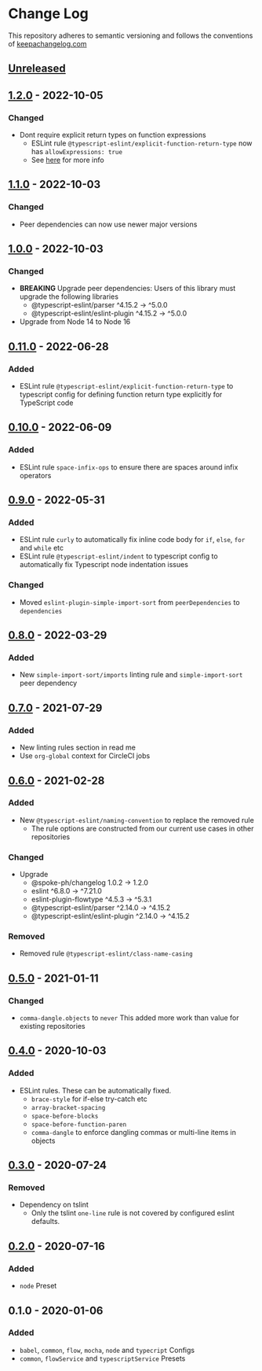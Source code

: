 # Change Log

This repository adheres to semantic versioning and follows the conventions of [keepachangelog.com](http://keepachangelog.com)

## [Unreleased]

## [1.2.0] - 2022-10-05
### Changed
- Dont require explicit return types on function expressions
  - ESLint rule `@typescript-eslint/explicit-function-return-type` now has `allowExpressions: true`
  - See [here](https://typescript-eslint.io/rules/explicit-function-return-type/#options) for more info

## [1.1.0] - 2022-10-03
### Changed
- Peer dependencies can now use newer major versions

## [1.0.0] - 2022-10-03
### Changed
- **BREAKING** Upgrade peer dependencies: Users of this library must upgrade the following libraries
  - @typescript-eslint/parser         ^4.15.2 → ^5.0.0
  - @typescript-eslint/eslint-plugin  ^4.15.2 → ^5.0.0
- Upgrade from Node 14 to Node 16

## [0.11.0] - 2022-06-28
### Added
- ESLint rule `@typescript-eslint/explicit-function-return-type` to typescript config for defining function return type explicitly for TypeScript code

## [0.10.0] - 2022-06-09
### Added
- ESLint rule `space-infix-ops` to ensure there are spaces around infix operators

## [0.9.0] - 2022-05-31
### Added
- ESLint rule `curly` to automatically fix inline code body for `if`, `else`, `for` and `while` etc
- ESLint rule `@typescript-eslint/indent` to typescript config to automatically fix Typescript node indentation issues

### Changed
- Moved `eslint-plugin-simple-import-sort` from `peerDependencies` to `dependencies`

## [0.8.0] - 2022-03-29
### Added
- New `simple-import-sort/imports` linting rule and `simple-import-sort` peer dependency

## [0.7.0] - 2021-07-29
### Added
- New linting rules section in read me
- Use `org-global` context for CircleCI jobs

## [0.6.0] - 2021-02-28
### Added
- New `@typescript-eslint/naming-convention` to replace the removed rule
  - The rule options are constructed from our current use cases in other repositories

### Changed
- Upgrade
  - @spoke-ph/changelog                 1.0.2  →    1.2.0
  - eslint                             ^6.8.0  →  ^7.21.0
  - eslint-plugin-flowtype             ^4.5.3  →   ^5.3.1
  - @typescript-eslint/parser         ^2.14.0  →  ^4.15.2
  - @typescript-eslint/eslint-plugin  ^2.14.0  →  ^4.15.2

### Removed
- Removed rule `@typescript-eslint/class-name-casing`

## [0.5.0] - 2021-01-11
### Changed
- `comma-dangle.objects` to `never` This added more work than value for existing repositories

## [0.4.0] - 2020-10-03
### Added
- ESLint rules. These can be automatically fixed.
  - `brace-style` for if-else try-catch etc
  - `array-bracket-spacing`
  - `space-before-blocks`
  - `space-before-function-paren`
  - `comma-dangle` to enforce dangling commas or multi-line items in objects

## [0.3.0] - 2020-07-24
### Removed
- Dependency on tslint
  - Only the tslint `one-line` rule is not covered by configured eslint defaults.

## [0.2.0] - 2020-07-16
### Added
- `node` Preset

## 0.1.0 - 2020-01-06
### Added
- `babel`, `common`, `flow`, `mocha`, `node` and `typecript` Configs
- `common`, `flowService` and `typescriptService` Presets

[Unreleased]: https://github.com/spoke-ph/eslint-config-spoke/compare/v1.2.0...HEAD
[1.2.0]: https://github.com/spoke-ph/eslint-config-spoke/compare/v1.1.0...v1.2.0
[1.1.0]: https://github.com/spoke-ph/eslint-config-spoke/compare/v1.0.0...v1.1.0
[1.0.0]: https://github.com/spoke-ph/eslint-config-spoke/compare/v0.11.0...v1.0.0
[0.11.0]: https://github.com/spoke-ph/eslint-config-spoke/compare/v0.10.0...v0.11.0
[0.10.0]: https://github.com/spoke-ph/eslint-config-spoke/compare/v0.9.0...v0.10.0
[0.9.0]: https://github.com/spoke-ph/eslint-config-spoke/compare/v0.8.0...v0.9.0
[0.8.0]: https://github.com/spoke-ph/eslint-config-spoke/compare/v0.7.0...v0.8.0
[0.7.0]: https://github.com/spoke-ph/eslint-config-spoke/compare/v0.6.0...v0.7.0
[0.6.0]: https://github.com/spoke-ph/eslint-config-spoke/compare/v0.5.0...v0.6.0
[0.5.0]: https://github.com/spoke-ph/eslint-config-spoke/compare/v0.4.0...v0.5.0
[0.4.0]: https://github.com/spoke-ph/eslint-config-spoke/compare/v0.3.0...v0.4.0
[0.3.0]: https://github.com/spoke-ph/eslint-config-spoke/compare/v0.2.0...v0.3.0
[0.2.0]: https://github.com/spoke-ph/eslint-config-spoke/compare/v0.1.0...v0.2.0
